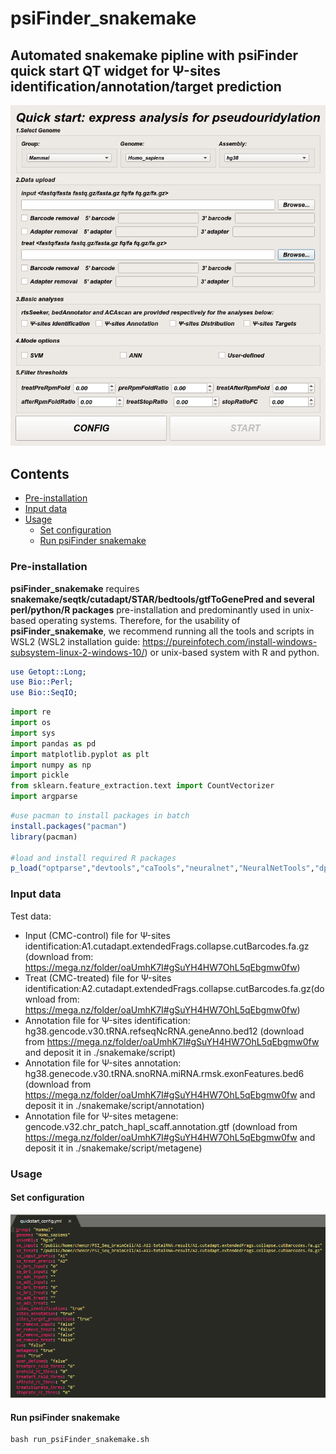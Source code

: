 # psiFinder_snakemake

## Automated snakemake pipline with psiFinder quick start QT widget for Ψ-sites identification/annotation/target prediction

![quick_start](quick_start.png)

## Contents
- [Pre-installation](#pre-installation)
- [Input data](#input-data)
- [Usage](#Usage)
  - [Set configuration](#set-configuration)
  - [Run psiFinder snakemake](#run-psiFinder-snakemake)

### Pre-installation
**psiFinder_snakemake** requires **snakemake/seqtk/cutadapt/STAR/bedtools/gtfToGenePred and several perl/python/R packages** pre-installation and predominantly used in unix-based operating systems. Therefore, for the usability of **psiFinder_snakemake**, we recommend running all the tools and scripts in WSL2 (WSL2 installation guide: https://pureinfotech.com/install-windows-subsystem-linux-2-windows-10/) or unix-based system with R and python.

```perl
use Getopt::Long;
use Bio::Perl;
use Bio::SeqIO;
```

```python
import re
import os
import sys
import pandas as pd
import matplotlib.pyplot as plt
import numpy as np
import pickle
from sklearn.feature_extraction.text import CountVectorizer
import argparse
```

```R
#use pacman to install packages in batch
install.packages("pacman")
library(pacman)

#load and install required R packages 
p_load("optparse","devtools","caTools","neuralnet","NeuralNetTools","dplyr","stringr","gridExtra","cowplot","pROC","mccr","ggplot2","ggpol","ggpubr","RColorBrewer","openxlsx","reshape2","factoextra","bedr","scales","e1071","tidyr")
```

### Input data
Test data: 
- Input (CMC-control) file for Ψ-sites identification:A1.cutadapt.extendedFrags.collapse.cutBarcodes.fa.gz (download from: https://mega.nz/folder/oaUmhK7I#gSuYH4HW7OhL5qEbgmw0fw)
- Treat (CMC-treated) file for Ψ-sites identification:A2.cutadapt.extendedFrags.collapse.cutBarcodes.fa.gz(download from: https://mega.nz/folder/oaUmhK7I#gSuYH4HW7OhL5qEbgmw0fw)
- Annotation file for Ψ-sites identification: hg38.gencode.v30.tRNA.refseqNcRNA.geneAnno.bed12 (download from https://mega.nz/folder/oaUmhK7I#gSuYH4HW7OhL5qEbgmw0fw and deposit it in  ./snakemake/script)
- Annotation file for Ψ-sites annotation: hg38.genecode.v30.tRNA.snoRNA.miRNA.rmsk.exonFeatures.bed6 (download from https://mega.nz/folder/oaUmhK7I#gSuYH4HW7OhL5qEbgmw0fw and deposit it in  ./snakemake/script/annotation)
- Annotation file for Ψ-sites metagene: gencode.v32.chr_patch_hapl_scaff.annotation.gtf (download from https://mega.nz/folder/oaUmhK7I#gSuYH4HW7OhL5qEbgmw0fw and deposit it in  ./snakemake/script/metagene)

### Usage

#### Set configuration

![quickstart_config](quickstart_config.png)

#### Run psiFinder snakemake
```shell
bash run_psiFinder_snakemake.sh
```
